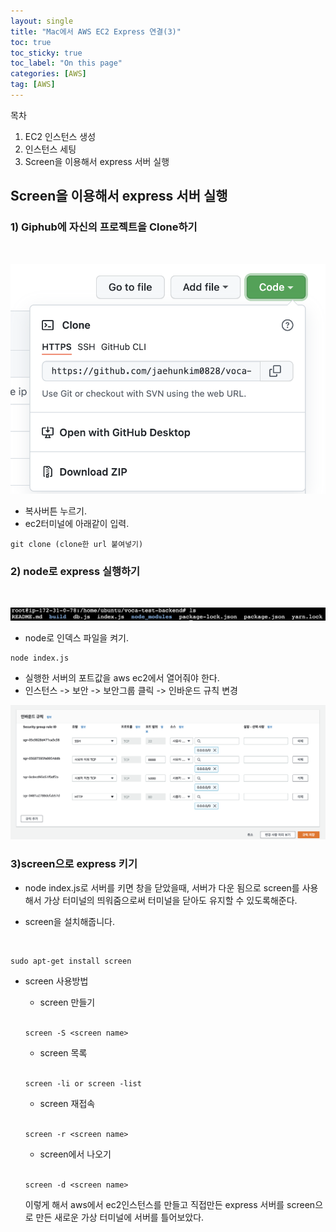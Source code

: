 ```yaml
---
layout: single
title: "Mac에서 AWS EC2 Express 연결(3)"
toc: true
toc_sticky: true
toc_label: "On this page"
categories: [AWS]
tag: [AWS]
---
```


목차
1.  EC2 인스턴스 생성
2.  인스턴스 세팅
3.  Screen을 이용해서 express 서버 실행

## Screen을 이용해서 express 서버 실행

### 1) Giphub에 자신의 프로젝트을 Clone하기

<br>

![ec2-15](/images/ec2-15.png)

- 복사버튼 누르기.
- ec2터미널에 아래같이 입력.
```
git clone (clone한 url 붙여넣기)
```

### 2) node로 express 실행하기

<br>

![ec2-16](/images/ec2-16.png)

- node로 인덱스 파일을 켜기.

```
node index.js
```

- 실행한 서버의 포트값을 aws ec2에서 열어줘야 한다.
- 인스턴스 -> 보안 -> 보안그룹 클릭 -> 인바운드 규칙 변경

![ec2-18](/images/ec2-18.png)


### 3)screen으로 express 키기

- node index.js로 서버를 키면 창을 닫았을때, 서버가 다운 됨으로 screen를 사용해서 가상 터미널의 띄워줌으로써 터미널을 닫아도 유지할 수 있도록해준다.

- screen을 설치해줍니다.

  <br>
  
```
sudo apt-get install screen
```
- screen 사용방법

  -  screen 만들기

  <br>

  ```
  screen -S <screen name>
  ```
  - screen 목록

  <br>
  
  ```
  screen -li or screen -list
  ```
  - screen 재접속
  
  <br>
  
  ```
  screen -r <screen name>
  ```

  - screen에서 나오기

  <br>
  
  ```
  screen -d <screen name>
  ```

  이렇게 해서 aws에서 ec2인스턴스를 만들고 직접만든 express 서버를 screen으로 만든 새로운 가상 터미널에 서버를 틀어보았다. 


